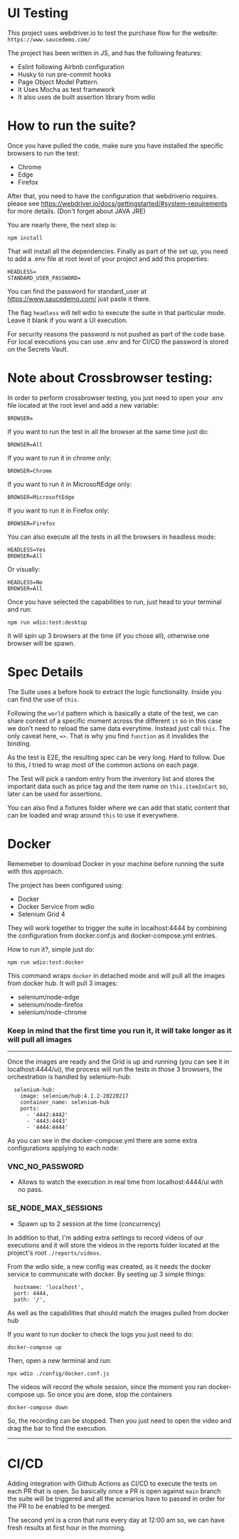 # UI Testing

This project uses webdriver.io to test the purchase flow for the website: `https://www.saucedemo.com/`

The project has been written in JS, and has the following features:

- Eslint following Airbnb configuration
- Husky to run pre-commit hooks
- Page Object Model Pattern.
- It Uses Mocha as test framework
- It also uses de built assertion library from wdio

# How to run the suite?

Once you have pulled the code, make sure you have installed the specific browsers to run the test:

- Chrome
- Edge
- Firefox

After that, you need to have the configuration that webdriverio requires. please see
https://webdriver.io/docs/gettingstarted/#system-requirements for more details. (Don't forget about JAVA JRE)

You are nearly there, the next step is:

```
npm install
```

That will install all the dependencies. Finally as part of the set up, you need to add a .env file at root level of your
project and add this properties:

```
HEADLESS=
STANDARD_USER_PASSWORD=
```

You can find the password for standard_user at https://www.saucedemo.com/ just paste it there.

The flag `headless` will tell wdio to execute the suite in that particular mode. Leave it blank if you want a UI
execution.

For security reasons the password is not pushed as part of the code base. For local executions you can use .env and for
CI/CD the password is stored on the Secrets Vault.

# Note about Crossbrowser testing:

In order to perform crossbrowser testing, you just need to open your .env file located at the root level and add a new
variable:

```
BROWSER=
```

If you want to run the test in all the browser at the same time just do:

```
BROWSER=All
```

If you want to run it in chrome only:

```
BROWSER=Chrome
```

If you want to run it in MicrosoftEdge only:

```
BROWSER=MicrosoftEdge
```

If you want to run it in Firefox only:

```
BROWSER=Firefox
```

You can also execute all the tests in all the browsers in headless mode:

```
HEADLESS=Yes
BROWSER=All
```

Or visually:

```
HEADLESS=No
BROWSER=All
```

Once you have selected the capabilities to run, just head to your terminal and run:

```
npm run wdio:test:desktop
```

It will spin up 3 browsers at the time (if you chose all), otherwise one browser will be spawn.

# Spec Details

The Suite uses a before hook to extract the logic functionality. Inside you can find the use of `this`.

Following the `world` pattern which is basically a state of the test, we can share context of a specific moment across
the different `it` so in this case we don't need to reload the same data everytime. Instead just call `this`. The only
caveat here, `=>`. That is why you find `function` as it invalides the binding.

As the test is E2E, the resulting spec can be very long. Hard to follow. Due to this, I tried to wrap most of the common
actions on each page.

The Test will pick a random entry from the inventory list and stores the important data such as price tag and the item
name on `this.itemInCart` so, later can be used for assertions.

You can also find a fixtures folder where we can add that static content that can be loaded and wrap around `this` to
use it everywhere.

# Docker

Rememeber to download Docker in your machine before running the suite with this approach.

The project has been configured using:

- Docker
- Docker Service from wdio
- Selenium Grid 4

They will work together to trigger the suite in localhost:4444 by combining the configuration from docker.conf.js and
docker-compose.yml entries.

How to run it?, simple just do:

```
npm run wdio:test:docker
```

This command wraps `docker` in detached mode and will pull all the images from docker hub. It will pull 3 images:

- selenium/node-edge
- selenium/node-firefox
- selenium/node-chrome

### Keep in mind that the first time you run it, it will take longer as it will pull all images

---

Once the images are ready and the Grid is up and running (you can see it in localhost:4444/ui), the process will run the
tests in those 3 browsers, the orchestration is handled by selenium-hub:

```
  selenium-hub:
    image: selenium/hub:4.1.2-20220217
    container_name: selenium-hub
    ports:
      - '4442:4442'
      - '4443:4443'
      - '4444:4444'
```

As you can see in the docker-compose.yml there are some extra configurations applying to each node:

### VNC_NO_PASSWORD

- Allows to watch the execution in real time from localhost:4444/ui with no pass.

### SE_NODE_MAX_SESSIONS

- Spawn up to 2 session at the time (concurrency)

In addition to that, I'm adding extra settings to record videos of our executions and it will store the videos in the
reports folder located at the project's root `./reports/videos`.

From the wdio side, a new config was created, as it needs the docker service to communicate with docker. By seeting up 3
simple things:

```
  hostname: 'localhost',
  port: 4444,
  path: '/',
```

As well as the capabilities that should match the images pulled from docker hub

If you want to run docker to check the logs you just need to do:

```
docker-compose up
```

Then, open a new terminal and run:

```
npx wdio ./config/docker.conf.js
```

The videos will record the whole session, since the moment you ran docker-compose up. So once you are done, stop the
containers

```
docker-compose down
```

So, the recording can be stopped. Then you just need to open the video and drag the bar to find the execution.

---

# CI/CD

Adding integration with Github Actions as CI/CD to execute the tests on each PR that is open. So basically once a PR is
open against `main` branch the suite will be triggered and all the scenarios have to passed in order for the PR to be
enabled to be merged.

The second yml is a cron that runs every day at 12:00 am so, we can have fresh results at first hour in the morning.
